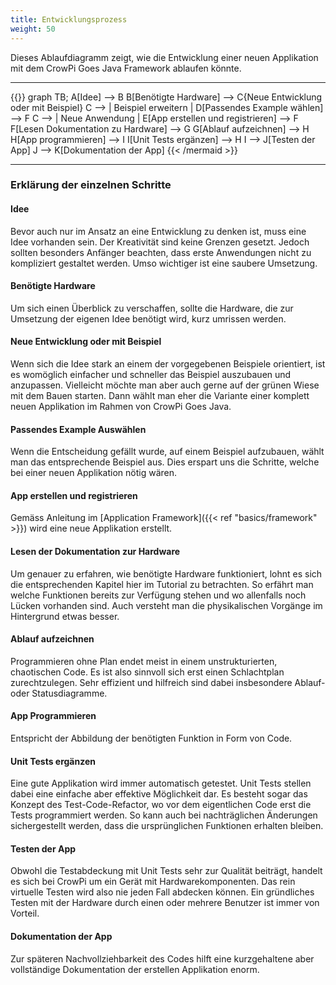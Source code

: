 ```yaml
---
title: Entwicklungsprozess
weight: 50
---
```

Dieses Ablaufdiagramm zeigt, wie die Entwicklung einer neuen Applikation mit dem CrowPi Goes Java Framework ablaufen könnte.

---

{{<mermaid align="middle">}}
graph TB;
A[Idee] --> B
B[Benötigte Hardware] --> C{Neue Entwicklung oder mit Beispiel}
C --> | Beispiel erweitern | D[Passendes Example wählen] --> F
C --> | Neue Anwendung | E[App erstellen und registrieren] --> F
F[Lesen Dokumentation zu Hardware] --> G
G[Ablauf aufzeichnen] --> H 
H[App programmieren] --> I
I[Unit Tests ergänzen] --> H
I --> J[Testen der App]
J --> K[Dokumentation der App]
{{< /mermaid >}}
 
---

### Erklärung der einzelnen Schritte
#### Idee
Bevor auch nur im Ansatz an eine Entwicklung zu denken ist, muss eine Idee vorhanden sein. Der Kreativität sind keine Grenzen gesetzt. 
Jedoch sollten besonders Anfänger beachten, dass erste Anwendungen nicht zu kompliziert gestaltet werden. Umso wichtiger ist eine saubere Umsetzung.


#### Benötigte Hardware
Um sich einen Überblick zu verschaffen, sollte die Hardware, die zur Umsetzung der eigenen Idee benötigt wird, kurz umrissen werden.

#### Neue Entwicklung oder mit Beispiel
Wenn sich die Idee stark an einem der vorgegebenen Beispiele orientiert, ist es womöglich einfacher und schneller das Beispiel auszubauen 
und anzupassen. Vielleicht möchte man aber auch gerne auf der grünen Wiese mit dem Bauen starten. Dann wählt man eher die Variante einer 
komplett neuen Applikation im Rahmen von CrowPi Goes Java.

#### Passendes Example Auswählen
Wenn die Entscheidung gefällt wurde, auf einem Beispiel aufzubauen, wählt man das entsprechende Beispiel aus. Dies erspart uns die 
Schritte, welche bei einer neuen Applikation nötig wären.

#### App erstellen und registrieren
Gemäss Anleitung im [Application Framework]({{< ref "basics/framework" >}}) wird eine neue Applikation erstellt.

#### Lesen der Dokumentation zur Hardware
Um genauer zu erfahren, wie benötigte Hardware funktioniert, lohnt es sich die entsprechenden Kapitel hier im Tutorial zu betrachten.
So erfährt man welche Funktionen bereits zur Verfügung stehen und wo allenfalls noch Lücken vorhanden sind. Auch versteht man die 
physikalischen Vorgänge im Hintergrund etwas besser.

#### Ablauf aufzeichnen
Programmieren ohne Plan endet meist in einem unstrukturierten, chaotischen Code. Es ist also sinnvoll sich erst einen Schlachtplan zurechtzulegen. Sehr effizient und hilfreich sind dabei insbesondere Ablauf- oder Statusdiagramme.

#### App Programmieren
Entspricht der Abbildung der benötigten Funktion in Form von Code.

#### Unit Tests ergänzen
Eine gute Applikation wird immer automatisch getestet. Unit Tests stellen dabei eine einfache aber effektive Möglichkeit dar. Es 
besteht sogar das Konzept des Test-Code-Refactor, wo vor dem eigentlichen Code erst die Tests programmiert werden. So kann auch bei 
nachträglichen Änderungen sichergestellt werden, dass die ursprünglichen Funktionen erhalten bleiben.

#### Testen der App
Obwohl die Testabdeckung mit Unit Tests sehr zur Qualität beiträgt, handelt es sich bei CrowPi um ein Gerät mit Hardwarekomponenten. Das 
rein virtuelle Testen wird also nie jeden Fall abdecken können. Ein gründliches Testen mit der Hardware durch einen oder mehrere 
Benutzer ist immer von Vorteil.

#### Dokumentation der App
Zur späteren Nachvollziehbarkeit des Codes hilft eine kurzgehaltene aber vollständige Dokumentation der erstellen Applikation enorm.
